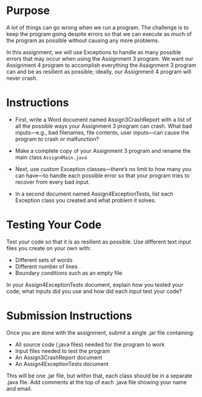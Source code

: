 
# Purpose

A lot of things can go wrong when we run a program. The challenge is to keep the program going despite errors so that we can execute as much of the program as possible without causing any more problems.

In this assignment, we will use Exceptions to handle as many possible errors that may occur when using the Assignment 3 program. We want our Assignment 4 program to accomplish everything the Assignment 3 program can and be as resilient as possible; ideally, our Assignment 4 program will never crash.

# Instructions

* First, write a Word document named Assign3CrashReport with a list of all the possible ways your Assignment 3 program can crash. What bad inputs—e.g., bad filenames, file contents, user inputs—can cause the program to crash or malfunction?

* Make a complete copy of your Assignment 3 program and rename the main class `Assign4Main.java`

* Next, use custom Exception classes—there’s no limit to how many you can have—to handle each possible error so that your program tries to recover from every bad input.

* In a second document named Assign4ExceptionTests, list each Exception class you created and what problem it solves.

# Testing Your Code

Test your code so that it is as resilient as possible. Use different text input files you create on your own with:

* Different sets of words
* Different number of lines
* Boundary conditions such as an empty file

In your Assign4ExceptionTests document, explain how you tested your code; what inputs did you use and how did each input test your code?

# Submission Instructions

Once you are done with the assignment, submit a single .jar file containing:

* All source code (.java files) needed for the program to work
* Input files needed to test the program
* An Assign3CrashReport document
* An Assign4ExceptionTests document

This will be one .jar file, but within that, each class should be in a separate .java file. Add comments at the top of each .java file showing your name and email.